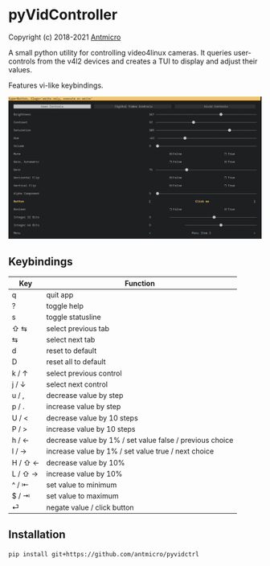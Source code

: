 # pyVidController

Copyright (c) 2018-2021 [Antmicro](https://www.antmicro.com)

A small python utility for controlling video4linux cameras.
It queries user-controls from the v4l2 devices and creates a TUI to display and adjust their values.

Features vi-like keybindings.

![](img/shot.png)

## Keybindings

|  Key  | Function                                                 |
|-------|----------------------------------------------------------|
|   q   | quit app                                                 |
|   ?   | toggle help                                              |
|   s   | toggle statusline                                        |
|  ⇧ ⇆  | select previous tab                                      |
|   ⇆   | select next tab                                          |
|   d   | reset to default                                         |
|   D   | reset all to default                                     |
| k / ↑ | select previous control                                  |
| j / ↓ | select next control                                      |
| u / , | decrease value by step                                   |
| p / . | increase value by step                                   |
| U / < | decrease value by 10 steps                               |
| P / > | increase value by 10 steps                               |
| h / ← | decrease value by 1% / set value false / previous choice |
| l / → | increase value by 1% / set value true / next choice      |
|H / ⇧ ←| decrease value by 10%                                    |
|L / ⇧ →| increase value by 10%                                    |
| ^ / ⇤ | set value to minimum                                     |
| $ / ⇥ | set value to maximum                                     |
|   ⏎   | negate value / click button                              |


## Installation

    pip install git+https://github.com/antmicro/pyvidctrl
